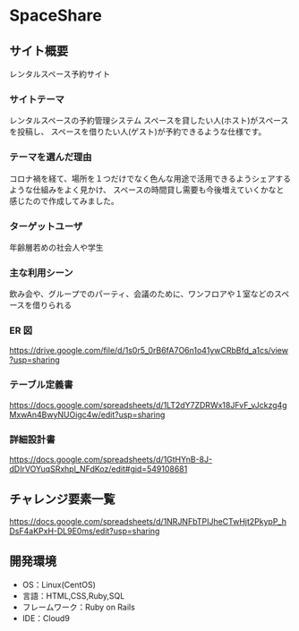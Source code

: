 # SpaceShare

## サイト概要
レンタルスペース予約サイト

### サイトテーマ
レンタルスペースの予約管理システム
スペースを貸したい人(ホスト)がスペースを投稿し、
スペースを借りたい人(ゲスト)が予約できるような仕様です。

### テーマを選んだ理由
コロナ禍を経て、場所を１つだけでなく色んな用途で活用できるようシェアするような仕組みをよく見かけ、
スペースの時間貸し需要も今後増えていくかなと感じたので作成してみました。

### ターゲットユーザ
年齢層若めの社会人や学生

### 主な利用シーン
飲み会や、グループでのパーティ、会議のために、ワンフロアや１室などのスペースを借りられる


### ER 図
https://drive.google.com/file/d/1s0r5_0rB6fA7O6n1o41ywCRbBfd_a1cs/view?usp=sharing

### テーブル定義書
https://docs.google.com/spreadsheets/d/1LT2dY7ZDRWx18JFvF_vJckzg4gMxwAn4BwyNUOigc4w/edit?usp=sharing

### 詳細設計書
https://docs.google.com/spreadsheets/d/1GtHYnB-8J-dDIrVOYuqSRxhpl_NFdKoz/edit#gid=549108681

## チャレンジ要素一覧
https://docs.google.com/spreadsheets/d/1NRJNFbTPIJheCTwHjt2PkypP_hDsF4aKPxH-DL9E0ms/edit?usp=sharing

## 開発環境
- OS：Linux(CentOS)
- 言語：HTML,CSS,Ruby,SQL
- フレームワーク：Ruby on Rails
- IDE：Cloud9
